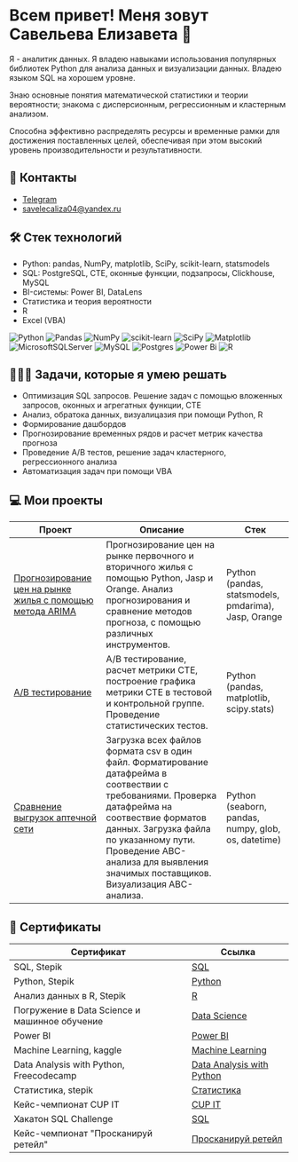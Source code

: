 # Всем привет! Меня зовут Савельева Елизавета 👋
Я - аналитик данных. Я владею навыками использования популярных библиотек Python для анализа данных и визуализации данных. Владею языком SQL на хорошем уровне.

Знаю основные понятия математической статистики и теории вероятности; знакома с дисперсионным, регрессионным и кластерным анализом.

Способна эффективно распределять ресурсы и временные рамки для достижения поставленных целей, обеспечивая при этом высокий уровень производительности и результативности.

<!---
Elisavile/Elisavile is a ✨ special ✨ repository because its `README.md` (this file) appears on your GitHub profile.
You can click the Preview link to take a look at your changes.
--->
## 📲 Контакты
* [Telegram](https://t.me/llisameow)
* savelecaliza04@yandex.ru
  
## 🛠 Стек технологий
*   Python: pandas, NumPy, matplotlib, SciPy, scikit-learn, statsmodels
*   SQL: PostgreSQL, CTE, оконные функции, подзапросы, Clickhouse, MySQL
*   BI-системы: Power BI, DataLens
*   Статистика и теория вероятности
*   R
*   Excel (VBA)
  
![Python](https://img.shields.io/badge/python-3670A0?style=for-the-badge&logo=python&logoColor=ffdd54)
![Pandas](https://img.shields.io/badge/pandas-%23150458.svg?style=for-the-badge&logo=pandas&logoColor=white)
![NumPy](https://img.shields.io/badge/numpy-%23013243.svg?style=for-the-badge&logo=numpy&logoColor=white)
![scikit-learn](https://img.shields.io/badge/scikit--learn-%23F7931E.svg?style=for-the-badge&logo=scikit-learn&logoColor=white)
![SciPy](https://img.shields.io/badge/SciPy-%230C55A5.svg?style=for-the-badge&logo=scipy&logoColor=%white)
![Matplotlib](https://img.shields.io/badge/Matplotlib-%23ffffff.svg?style=for-the-badge&logo=Matplotlib&logoColor=black)
![MicrosoftSQLServer](https://img.shields.io/badge/Microsoft%20SQL%20Server-CC2927?style=for-the-badge&logo=microsoft%20sql%20server&logoColor=white)
![MySQL](https://img.shields.io/badge/mysql-4479A1.svg?style=for-the-badge&logo=mysql&logoColor=white)
![Postgres](https://img.shields.io/badge/postgres-%23316192.svg?style=for-the-badge&logo=postgresql&logoColor=white)
![Power Bi](https://img.shields.io/badge/power_bi-F2C811?style=for-the-badge&logo=powerbi&logoColor=black)
![R](https://img.shields.io/badge/r-%23276DC3.svg?style=for-the-badge&logo=r&logoColor=white)


## 👩🏼‍💻 Задачи, которые я умею решать
* Оптимизация SQL запросов. Решение задач с помощью вложенных запросов, оконных и агрегатных функции, CTE
* Анализ, обратока данных, визуалицазия при помощи Python, R
* Формирование дашбордов
* Прогнозирование временных рядов и расчет метрик качества прогноза
* Проведение A/B тестов, решение задач кластерного, регрессионного анализа
* Автоматизация задач при помощи VBA

## 💻 Мои проекты
| Проект | Описание | Стек |
| ---- | ---- | ---- |
| [Прогнозирование цен на рынке жилья с помощью метода ARIMA](https://github.com/Elisavile/ARIMA-model) | Прогнозирование цен на рынке первочного и вторичного жилья с помощью Python, Jasp и Orange. Анализ прогнозирования и сравнение методов прогноза, с помощью различных инструментов. | Python (pandas, statsmodels, pmdarima), Jasp, Orange |
| [А/B тестирование](https://github.com/Elisavile/a-b-test) | A/B тестирование, расчет метрики CTE, построение графика метрики CTE в тестовой и контрольной группе. Проведение статистических тестов. | Python (pandas, matplotlib, scipy.stats) |
| [Сравнение выгрузок аптечной сети](https://github.com/Elisavile/case-pharmacies) | Загрузка всех файлов формата csv в один файл. Форматирование датафрейма в соотвествии с требованиями. Проверка датафрейма на соотвествие форматов данных. Загрузка файла по указанному пути. Проведение ABC-анализа для выявления значимых поставщиков. Визуализация ABC-анализа. | Python (seaborn, pandas, numpy, glob, os, datetime) 

## 📂 Сертификаты 
| Сертификат | Ссылка |
| ---- | ---- |
| SQL, Stepik | [SQL](https://github.com/Elisavile/Certificates/blob/main/SQL.png) |
| Python, Stepik | [Python](https://github.com/Elisavile/Certificates/blob/main/Python.png) |
| Анализ данных в R, Stepik | [R](https://github.com/Elisavile/Certificates/blob/main/R.png) |
| Погружение в Data Science и машинное обучение | [Data Science](https://github.com/Elisavile/Certificates/blob/main/DS.png) |
| Power BI | [Power BI](https://github.com/Elisavile/Certificates/blob/main/PowerBI.png) |
| Machine Learning, kaggle | [Machine Learning](https://github.com/Elisavile/Certificates/blob/main/esavlisa%20-%20Intro%20to%20Machine%20Learning.png) |
| Data Analysis with Python, Freecodecamp | [Data Analysis with Python](https://github.com/Elisavile/Certificates/blob/main/freecodecamp.png) |
| Статистика, stepik | [Статистика](https://github.com/Elisavile/Certificates/blob/main/Статистика.png) |
| Кейс-чемпионат CUP IT | [CUP IT](https://github.com/Elisavile/Certificates/blob/main/Cup%20IT%202024%20-%20Диплом%20-%20Елизавета%20Савельева.pdf) |
| Хакатон SQL Challenge | [SQL](https://github.com/Elisavile/Certificates/blob/main/Сертификат%20участника%2C%20SQL%20Challenge.pdf) |
| Кейс-чемпионат "Просканируй ретейл" | [Просканируй ретейл](https://github.com/Elisavile/Certificates/blob/main/Лента%20Просканируй%20ритейл%202024%20-%20Диплом%20-%20Елизавета%20Савельева.pdf) |
